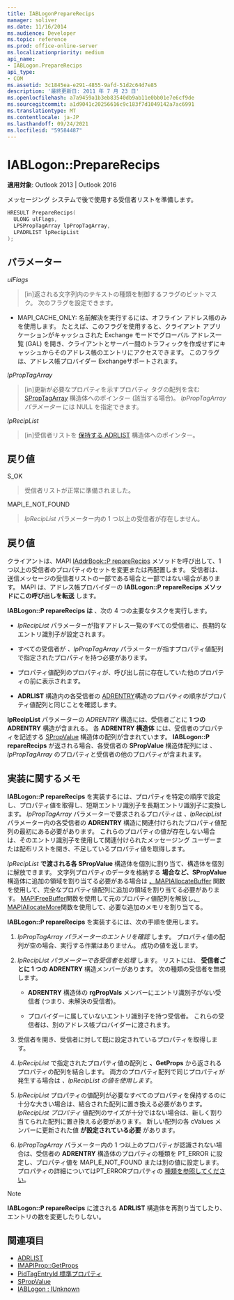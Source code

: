 ```yaml
---
title: IABLogonPrepareRecips
manager: soliver
ms.date: 11/16/2014
ms.audience: Developer
ms.topic: reference
ms.prod: office-online-server
ms.localizationpriority: medium
api_name:
- IABLogon.PrepareRecips
api_type:
- COM
ms.assetid: 3c1845ea-e291-4855-9afd-51d2c64d7e85
description: '最終更新日: 2011 年 7 月 23 日'
ms.openlocfilehash: a7a9459a1b3eb83540db9ab11e0bb01e7e6cf9de
ms.sourcegitcommit: a1d9041c20256616c9c183f7d1049142a7ac6991
ms.translationtype: MT
ms.contentlocale: ja-JP
ms.lasthandoff: 09/24/2021
ms.locfileid: "59584487"
---
```

# <a name="iablogonpreparerecips"></a>IABLogon::PrepareRecips

**適用対象**: Outlook 2013 | Outlook 2016 
  
メッセージング システムで後で使用する受信者リストを準備します。
  
```cpp
HRESULT PrepareRecips(
  ULONG ulFlags,
  LPSPropTagArray lpPropTagArray,
  LPADRLIST lpRecipList
);
```

## <a name="parameters"></a>パラメーター

_ulFlags_
  
> [in]返される文字列内のテキストの種類を制御するフラグのビットマスク。 次のフラグを設定できます。
    
  - MAPI_CACHE_ONLY: 名前解決を実行するには、オフライン アドレス帳のみを使用します。 たとえば、このフラグを使用すると、クライアント アプリケーションがキャッシュされた Exchange モードでグローバル アドレス一覧 (GAL) を開き、クライアントとサーバー間のトラフィックを作成せずにキャッシュからそのアドレス帳のエントリにアクセスできます。 このフラグは、アドレス帳プロバイダー Exchangeサポートされます。
    
_lpPropTagArray_
  
> [in]更新が必要なプロパティを示すプロパティ タグの配列を含む [SPropTagArray](sproptagarray.md) 構造体へのポインター (該当する場合)。 _lpPropTagArray パラメーター_ には NULL を指定できます。 
    
_lpRecipList_
  
> [in]受信者リストを [保持する ADRLIST](adrlist.md) 構造体へのポインター。 
    
## <a name="return-value"></a>戻り値

S_OK 
  
> 受信者リストが正常に準備されました。
    
MAPI_E_NOT_FOUND 
  
> _lpRecipList_ パラメーター内の 1 つ以上の受信者が存在しません。 
    
## <a name="return-value"></a>戻り値

クライアントは、MAPI [IAddrBook::P repareRecips](iaddrbook-preparerecips.md) メソッドを呼び出して、1 つ以上の受信者のプロパティのセットを変更または再配置します。 受信者は、送信メッセージの受信者リストの一部である場合と一部ではない場合があります。 MAPI は、アドレス帳プロバイダーの **IABLogon::P repareRecips メソッドにこの呼び出しを転送** します。 
  
**IABLogon::P repareRecips は** 、次の 4 つの主要なタスクを実行します。 
  
- _lpRecipList_ パラメーターが指すアドレス一覧のすべての受信者に、長期的なエントリ識別子が設定されます。 
    
- すべての受信者が  _、lpPropTagArray_ パラメーターが指すプロパティ値配列で指定されたプロパティを持つ必要があります。 
    
- プロパティ値配列のプロパティが、呼び出し前に存在していた他のプロパティの前に表示されます。
    
- **ADRLIST** 構造内の各受信者の [ADRENTRY](adrentry.md)構造のプロパティの順序がプロパティ値配列と同じことを確認します。 
    
**lpRecipList** パラメーターの _ADRENTRY_ 構造には、受信者ごとに **1 つの ADRENTRY** 構造が含まれる。 各 **ADRENTRY 構造体** には、受信者のプロパティを記述する [SPropValue](spropvalue.md) 構造体の配列が含まれています。 **IABLogon::P repareRecips** が返される場合、各受信者の **SPropValue** 構造体配列には _、lpPropTagArray_ のプロパティと受信者の他のプロパティが含まれます。 
  
## <a name="notes-to-implementers"></a>実装に関するメモ

**IABLogon::P repareRecips** を実装するには、プロパティを特定の順序で設定し、プロパティ値を取得し、短期エントリ識別子を長期エントリ識別子に変換します。 _lpPropTagArray_ パラメーターで要求されるプロパティは _、lpRecipList_ パラメーター内の各受信者の **ADRENTRY** 構造に関連付けられたプロパティ値配列の最初にある必要があります。 これらのプロパティの値が存在しない場合は、そのエントリ識別子を使用して関連付けられたメッセージング ユーザーまたは配布リストを開き、不足しているプロパティ値を取得します。 
  
_lpRecipList_ **で渡される各 SPropValue** 構造体を個別に割り当て、構造体を個別に解放できます。 文字列プロパティのデータを格納する **場合など、SPropValue** 構造体に追加の領域を割り当てる必要がある場合は [、MAPIAllocateBuffer](mapiallocatebuffer.md) 関数を使用して、完全なプロパティ値配列に追加の領域を割り当てる必要があります。 [MAPIFreeBuffer](mapifreebuffer.md)関数を使用して元のプロパティ値配列を解放し[、MAPIAllocateMore](mapiallocatemore.md)関数を使用して、必要な追加のメモリを割り当てる。 
  
**IABLogon::P repareRecips** を実装するには、次の手順を使用します。
  
1. _lpPropTagArray パラメーターのエントリを確認_ します。 プロパティ値の配列が空の場合、実行する作業はありません。 成功の値を返します。 
    
2. _lpRecipList パラメーターで各受信者を処理_ します。 リストには、 **受信者ごとに 1 つの ADRENTRY** 構造メンバーがあります。 次の種類の受信者を無視します。 
    
   - **ADRENTRY** 構造体の **rgPropVals** メンバーにエントリ識別子がない受信者 (つまり、未解決の受信者)。 
    
   - プロバイダーに属していないエントリ識別子を持つ受信者。 これらの受信者は、別のアドレス帳プロバイダーに渡されます。
    
3. 受信者を開き、受信者に対して既に設定されているプロパティを取得します。
    
4. _lpRecipList_ で指定されたプロパティ値の配列と **、GetProps** から返されるプロパティの配列を結合します。 両方のプロパティ配列で同じプロパティが発生する場合は  _、lpRecipList の値を使用します_。
    
5. _lpRecipList_ プロパティの値配列が必要なすべてのプロパティを保持するのに十分な大きい場合は、結合された配列に置き換える必要があります。 _lpRecipList プロパティ_ 値配列のサイズが十分ではない場合は、新しく割り当てられた配列に置き換える必要があります。 新しい配列の各 cValues メンバーに更新された値 **が設定されている必要** があります。 
    
6. _lpPropTagArray_ パラメーター内の 1 つ以上のプロパティが認識されない場合は、受信者の **ADRENTRY** 構造体のプロパティの種類を PT_ERROR に設定し、プロパティ値を MAPI_E_NOT_FOUND または別の値に設定します。 プロパティの詳細についてはPT_ERRORプロパティの [種類を参照してください](property-types.md)。
    
> [!NOTE]
> **IABLogon::P repareRecips** に渡される **ADRLIST** 構造体を再割り当てしたり、エントリの数を変更したりしない。 
  
## <a name="see-also"></a>関連項目

- [ADRLIST](adrlist.md)
- [IMAPIProp::GetProps](imapiprop-getprops.md)
- [PidTagEntryId 標準プロパティ](pidtagentryid-canonical-property.md)
- [SPropValue](spropvalue.md)
- [IABLogon : IUnknown](iablogoniunknown.md)

